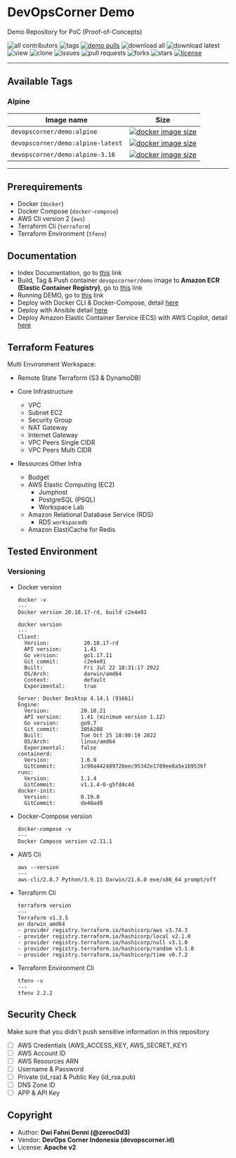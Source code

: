 # DevOpsCorner Demo

Demo Repository for PoC (Proof-of-Concepts)

![all contributors](https://img.shields.io/github/contributors/devopscorner/demo)
![tags](https://img.shields.io/github/v/tag/devopscorner/demo?sort=semver)
[![demo pulls](https://img.shields.io/docker/pulls/devopscorner/demo.svg?label=demo%20pulls&logo=docker)](https://hub.docker.com/r/devopscorner/demo/)
![download all](https://img.shields.io/github/downloads/devopscorner/demo/total.svg)
![download latest](https://img.shields.io/github/downloads/devopscorner/demo/0.1/total)
![view](https://views.whatilearened.today/views/github/devopscorner/demo.svg)
![clone](https://img.shields.io/badge/dynamic/json?color=success&label=clone&query=count&url=https://raw.githubusercontent.com/devopscorner/demo/master/clone.json?raw=True&logo=github)
![issues](https://img.shields.io/github/issues/devopscorner/demo)
![pull requests](https://img.shields.io/github/issues-pr/devopscorner/demo)
![forks](https://img.shields.io/github/forks/devopscorner/demo)
![stars](https://img.shields.io/github/stars/devopscorner/demo)
[![license](https://img.shields.io/github/license/devopscorner/demo)](https://img.shields.io/github/license/devopscorner/demo)

---

## Available Tags

### Alpine

| Image name                        | Size                                                                                                                                                                                                                                                 |
| --------------------------------- | ---------------------------------------------------------------------------------------------------------------------------------------------------------------------------------------------------------------------------------------------------- |
| `devopscorner/demo:alpine`        | [![docker image size](https://img.shields.io/docker/image-size/devopscorner/demo/alpine.svg?label=Image%20size&logo=docker)](https://hub.docker.com/repository/docker/devopscorner/demo/tags?page=1&ordering=last_updated&name=alpine)               |
| `devopscorner/demo:alpine-latest` | [![docker image size](https://img.shields.io/docker/image-size/devopscorner/demo/alpine-latest.svg?label=Image%20size&logo=docker)](https://hub.docker.com/repository/docker/devopscorner/demo/tags?page=1&ordering=last_updated&name=alpine-latest) |
| `devopscorner/demo:alpine-3.16`   | [![docker image size](https://img.shields.io/docker/image-size/devopscorner/demo/alpine-3.16.svg?label=Image%20size&logo=docker)](https://hub.docker.com/repository/docker/devopscorner/demo/tags?page=1&ordering=last_updated&name=alpine-3.16)     |

---

## Prerequirements

- Docker (`docker`)
- Docker Compose (`docker-compose`)
- AWS Cli version 2 (`aws`)
- Terraform Cli (`terraform`)
- Terraform Environment (`tfenv`)

## Documentation

- Index Documentation, go to [this](docs/README.md) link
- Build, Tag & Push container `devopscorner/demo` image to **Amazon ECR (Elastic Container Registry)**, go to [this](docs/container-demo-ecr.md) link
- Running DEMO, go to [this](docs/container-demo-run.md) link
- Deploy with Docker CLI & Docker-Compose, detail [here](docs/deploy-docker-compose.md)
- Deploy with Ansible detail [here](docs/deploy-ansible.md)
- Deploy Amazon Elastic Container Service (ECS) with AWS Copilot, detail [here](docs/deploy-ecs-copilot.md)

## Terraform Features

Multi Environment Workspace:

- Remote State Terraform (S3 & DynamoDB)

- Core Infrastructure

  - VPC
  - Subnet EC2
  - Security Group
  - NAT Gateway
  - Internet Gateway
  - VPC Peers Single CIDR
  - VPC Peers Multi CIDR

- Resources Other Infra
  - Budget
  - AWS Elastic Computing (EC2)
    - Jumphost
    - PostgreSQL (PSQL)
    - Workspace Lab
  - Amazon Relational Database Service (RDS)
    - RDS `workspacedb`
  - Amazon ElastiCache for Redis

## Tested Environment

### Versioning

- Docker version

  ```
  docker -v
  ---
  Docker version 20.10.17-rd, build c2e4e01

  docker version
  ---
  Client:
    Version:           20.10.17-rd
    API version:       1.41
    Go version:        go1.17.11
    Git commit:        c2e4e01
    Built:             Fri Jul 22 18:31:17 2022
    OS/Arch:           darwin/amd64
    Context:           default
    Experimental:      true

  Server: Docker Desktop 4.14.1 (91661)
  Engine:
    Version:          20.10.21
    API version:      1.41 (minimum version 1.12)
    Go version:       go9.7
    Git commit:       3056208
    Built:            Tue Oct 25 18:00:19 2022
    OS/Arch:          linux/amd64
    Experimental:     false
  containerd:
    Version:          1.6.9
    GitCommit:        1c90a442489720eec95342e1789ee8a5e1b9536f
  runc:
    Version:          1.1.4
    GitCommit:        v1.1.4-0-g5fd4c4d
  docker-init:
    Version:          0.19.0
    GitCommit:        de40ad0
  ```

- Docker-Compose version

  ```
  docker-compose -v
  ---
  Docker Compose version v2.11.1
  ```

- AWS Cli

  ```
  aws --version
  ---
  aws-cli/2.8.7 Python/3.9.11 Darwin/21.6.0 exe/x86_64 prompt/off
  ```

- Terraform Cli

  ```
  terraform version
  ---
  Terraform v1.3.5
  on darwin_amd64
  - provider registry.terraform.io/hashicorp/aws v3.74.3
  - provider registry.terraform.io/hashicorp/local v2.1.0
  - provider registry.terraform.io/hashicorp/null v3.1.0
  - provider registry.terraform.io/hashicorp/random v3.1.0
  - provider registry.terraform.io/hashicorp/time v0.7.2
  ```

- Terraform Environment Cli

  ```
  tfenv -v
  ---
  tfenv 2.2.2
  ```

## Security Check

Make sure that you didn't push sensitive information in this repository

- [ ] AWS Credentials (AWS_ACCESS_KEY, AWS_SECRET_KEY)
- [ ] AWS Account ID
- [ ] AWS Resources ARN
- [ ] Username & Password
- [ ] Private (id_rsa) & Public Key (id_rsa.pub)
- [ ] DNS Zone ID
- [ ] APP & API Key

## Copyright

- Author: **Dwi Fahni Denni (@zeroc0d3)**
- Vendor: **DevOps Corner Indonesia (devopscorner.id)**
- License: **Apache v2**
